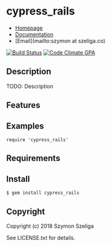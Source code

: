 # cypress_rails

* [Homepage](https://rubygems.org/gems/cypress_rails)
* [Documentation](http://rubydoc.info/gems/cypress_rails/frames)
* [Email](mailto:szymon at szeliga.co)

[![Build Status](https://secure.travis-ci.org//cypress_rails.svg?branch=master)](https://travis-ci.org//cypress_rails)
[![Code Climate GPA](https://codeclimate.com/github//cypress_rails/badges/gpa.svg)](https://codeclimate.com/github//cypress_rails)

## Description

TODO: Description

## Features

## Examples

    require 'cypress_rails'

## Requirements

## Install

    $ gem install cypress_rails

## Copyright

Copyright (c) 2018 Szymon Szeliga

See LICENSE.txt for details.
